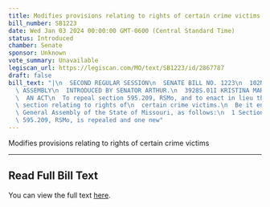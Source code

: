 ```yaml
---
title: Modifies provisions relating to rights of certain crime victims
bill_number: SB1223
date: Wed Jan 03 2024 00:00:00 GMT-0600 (Central Standard Time)
status: Introduced
chamber: Senate
sponsor: Unknown
vote_summary: Unavailable
legiscan_url: https://legiscan.com/MO/text/SB1223/id/2867787
draft: false
bill_text: "|\n  SECOND REGULAR SESSION\n  SENATE BILL NO. 1223\n  102ND GENERA L\
  \ ASSEMBLY\n  INTRODUCED BY SENATOR ARTHUR.\n  3928S.01I KRISTINA MARTIN, Secretary\n\
  \  AN ACT\n  To repeal section 595.209, RSMo, and to enact in lieu thereof one new\
  \ section relating to rights of\n  certain crime victims.\n  Be it enacted by the\
  \ General Assembly of the State of Missouri, as follows:\n  1 Section A. Section\
  \ 595.209, RSMo, is repealed and one new"
---
```

Modifies provisions relating to rights of certain crime victims

---

## Read Full Bill Text

You can view the full text [here](https://legiscan.com/MO/text/SB1223/id/2867787).
